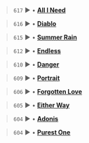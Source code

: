 > `617` ▶️ • **[All I Need](https://www.last.fm/music/Etro+Anime/_/All+I+Need)**

> `616` ▶️ • **[Diablo](https://www.last.fm/music/Etro+Anime/_/Diablo)**

> `615` ▶️ • **[Summer Rain](https://www.last.fm/music/Etro+Anime/_/Summer+Rain)**

> `612` ▶️ • **[Endless](https://www.last.fm/music/Etro+Anime/_/Endless)**

> `610` ▶️ • **[Danger](https://www.last.fm/music/Etro+Anime/_/Danger)**

> `609` ▶️ • **[Portrait](https://www.last.fm/music/Etro+Anime/_/Portrait)**

> `606` ▶️ • **[Forgotten Love](https://www.last.fm/music/Etro+Anime/_/Forgotten+Love)**

> `605` ▶️ • **[Either Way](https://www.last.fm/music/Etro+Anime/_/Either+Way)**

> `604` ▶️ • **[Adonis](https://www.last.fm/music/Etro+Anime/_/Adonis)**

> `604` ▶️ • **[Purest One](https://www.last.fm/music/Etro+Anime/_/Purest+One)**